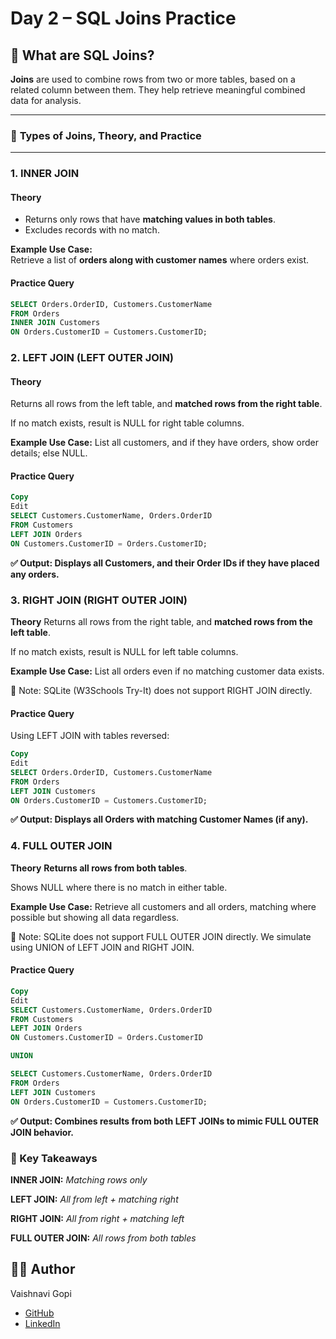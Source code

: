 # Day 2 – SQL Joins Practice

## 📌 What are SQL Joins?

**Joins** are used to combine rows from two or more tables, based on a related column between them. They help retrieve meaningful combined data for analysis.

---

### 🔹 **Types of Joins, Theory, and Practice**

---

### 1. **INNER JOIN**

#### **Theory**
- Returns only rows that have **matching values in both tables**.
- Excludes records with no match.

**Example Use Case:**  
Retrieve a list of **orders along with customer names** where orders exist.

#### **Practice Query**

```sql
SELECT Orders.OrderID, Customers.CustomerName
FROM Orders
INNER JOIN Customers
ON Orders.CustomerID = Customers.CustomerID;
```

### 2. **LEFT JOIN (LEFT OUTER JOIN)**

#### **Theory**
Returns all rows from the left table, and **matched rows from the right table**.

If no match exists, result is NULL for right table columns.

**Example Use Case:**
List all customers, and if they have orders, show order details; else NULL.

#### **Practice Query**
```sql
Copy
Edit
SELECT Customers.CustomerName, Orders.OrderID
FROM Customers
LEFT JOIN Orders
ON Customers.CustomerID = Orders.CustomerID;
```

**✅ Output: Displays all Customers, and their Order IDs if they have placed any orders.**

### **3. RIGHT JOIN (RIGHT OUTER JOIN)**
**Theory**
Returns all rows from the right table, and **matched rows from the left table**.

If no match exists, result is NULL for left table columns.

**Example Use Case:**
List all orders even if no matching customer data exists.

🔴 Note: SQLite (W3Schools Try-It) does not support RIGHT JOIN directly.

#### **Practice Query**
Using LEFT JOIN with tables reversed:

```sql
Copy
Edit
SELECT Orders.OrderID, Customers.CustomerName
FROM Orders
LEFT JOIN Customers
ON Orders.CustomerID = Customers.CustomerID;
```

**✅ Output: Displays all Orders with matching Customer Names (if any).**

### **4. FULL OUTER JOIN**

**Theory**
**Returns all rows from both tables**.

Shows NULL where there is no match in either table.

**Example Use Case:**
Retrieve all customers and all orders, matching where possible but showing all data regardless.

🔴 Note: SQLite does not support FULL OUTER JOIN directly. We simulate using UNION of LEFT JOIN and RIGHT JOIN.

#### **Practice Query**

```sql
Copy
Edit
SELECT Customers.CustomerName, Orders.OrderID
FROM Customers
LEFT JOIN Orders
ON Customers.CustomerID = Orders.CustomerID

UNION

SELECT Customers.CustomerName, Orders.OrderID
FROM Orders
LEFT JOIN Customers
ON Orders.CustomerID = Customers.CustomerID;
```

**✅ Output: Combines results from both LEFT JOINs to mimic FULL OUTER JOIN behavior.**

### **🔑 Key Takeaways**
**INNER JOIN:** *Matching rows only*

**LEFT JOIN:** *All from left + matching right*

**RIGHT JOIN:** *All from right + matching left*

**FULL OUTER JOIN:** *All rows from both tables*

## 👩‍💻 Author

Vaishnavi Gopi

- [GitHub](https://github.com/VAISHNAVI-GOPI23)
- [LinkedIn](https://www.linkedin.com/in/vaishnavi-gopi23)


